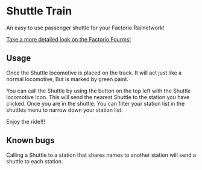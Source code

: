 Shuttle Train
=============
An easy to use passenger shuttle for your Factorio Railnetwork!

[Take a more detailed look on the Factorio Fourms!](https://forums.factorio.com/viewtopic.php?f=92&t=23776)

Usage
------
Once the Shuttle locomotive is placed on the track. It will act just like a normal locomotive, But is marked by green paint.

You can call the Shuttle by using the button on the top left with the Shuttle locomotive Icon. This will send the nearest Shuttle to the station you have clicked.
Once you are in the shuttle. You can filter your station list in the shuttles menu to narrow down your station list.

Enjoy the ride!!!


Known bugs
----------
Calling a Shuttle to a station that shares names to another station will send a shuttle to each station.



